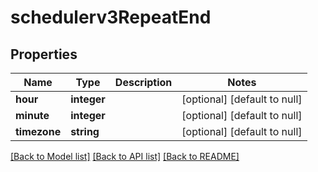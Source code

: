 # schedulerv3RepeatEnd

## Properties
Name | Type | Description | Notes
------------ | ------------- | ------------- | -------------
**hour** | **integer** |  | [optional] [default to null]
**minute** | **integer** |  | [optional] [default to null]
**timezone** | **string** |  | [optional] [default to null]

[[Back to Model list]](../README.md#documentation-for-models) [[Back to API list]](../README.md#documentation-for-api-endpoints) [[Back to README]](../README.md)


